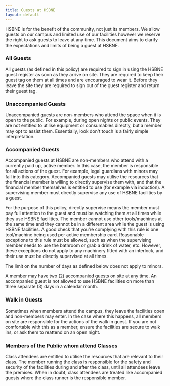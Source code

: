 ```yaml
---
title: Guests at HSBNE
layout: default
---
```


HSBNE is for the benefit of the community, not just its members. We allow guests on our campus and limited use of our facilities however we reserve the right to ask guests to leave at any time. This document aims to clarify the expectations and limits of being a guest at HSBNE.

### All Guests
All guests (as defined in this policy) are required to sign in using the HSBNE guest register as soon as they arrive on site. They are required to keep their guest tag on them at all times and are encouraged to wear it. Before they leave the site they are required to sign out of the guest register and return their guest tag.

### Unaccompanied Guests

Unaccompanied guests are non-members who attend the space when it is open to the public. For
example, during open nights or public events. They are not entitled to utilise equipment or
consumables directly, but a member may opt to assist them. Essentially, look don't touch is a fairly
simple interpretation.


### Accompanied Guests
Accompanied guests at HSBNE are non-members who attend with a currently paid up, active member. In this case, the member is responsible for all actions of the guest. For example, legal guardians with minors may fall into this category. Accompanied guests may utilise the resources that the financial member is willing to directly supervise them with, and that the financial member themselves is entitled to use (for example via induction). A supervising member must directly supervise any use of HSBNE facilities by a guest.

For the purpose of this policy, directly supervise means the member must pay full attention to the guest and must be watching them at all times while they use HSBNE facilities. The member cannot use other tools/machines at the same time and they cannot be in a different area while the guest is using HSBNE facilities. A good check that you’re complying with this rule is one tool/machine being used per active membership card. Reasonable exceptions to this rule must be allowed, such as when the supervising member needs to use the bathroom or grab a drink of water, etc. However, these exceptions do not apply to any machinery fitted with an interlock, and their use must be directly supervised at all times.

The limit on the number of days as defined below does not apply to minors.

A member may have two (2) accompanied guests on site at any time. An accompanied guest is not allowed to use HSBNE facilities on more than three separate (3) days in a calendar month.



### Walk in Guests

Sometimes when members attend the campus, they leave the facilities open and non-members may enter.
In the case where this happens, all members on site are responsible for the actions of the walk in
guest. If you are not comfortable with this as a member, ensure the facilities are secure to walk
ins, or ask them to reattend on an open night.

### Members of the Public whom attend Classes

Class attendees are entitled to utilise the resources that are relevant to their class. The member
running the class is responsible for the safety and security of the facilities during and after the
class, until all attendees leave the premises. When in doubt, class attendees are treated like
accompanied guests where the class runner is the responsible member.
